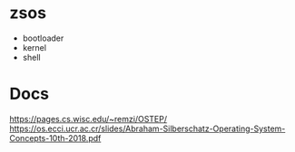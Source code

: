 # zsos
- bootloader
- kernel
- shell 

# Docs
https://pages.cs.wisc.edu/~remzi/OSTEP/
https://os.ecci.ucr.ac.cr/slides/Abraham-Silberschatz-Operating-System-Concepts-10th-2018.pdf
